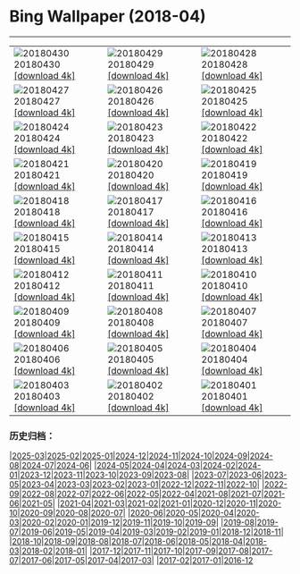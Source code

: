 # Bing Wallpaper (2018-04)
**************

<table><tr><td><img src="https://www.bing.com/az/hprichbg/rb/SONC_ZH-CN9822965309_1920x1080.jpg" alt="20180430"> 20180430 <a href="https://www.bing.com/az/hprichbg/rb/SONC_ZH-CN9822965309_UHD.jpg">[download 4k]</a></td><td><img src="https://www.bing.com/az/hprichbg/rb/MaryLouWilliams_ZH-CN11937645356_1920x1080.jpg" alt="20180429"> 20180429 <a href="https://www.bing.com/az/hprichbg/rb/MaryLouWilliams_ZH-CN11937645356_UHD.jpg">[download 4k]</a></td><td><img src="https://www.bing.com/az/hprichbg/rb/RubyBeach_ZH-CN9208446641_1920x1080.jpg" alt="20180428"> 20180428 <a href="https://www.bing.com/az/hprichbg/rb/RubyBeach_ZH-CN9208446641_UHD.jpg">[download 4k]</a></td></tr><tr><td><img src="https://www.bing.com/az/hprichbg/rb/GreatGhost_ZH-CN8881294926_1920x1080.jpg" alt="20180427"> 20180427 <a href="https://www.bing.com/az/hprichbg/rb/GreatGhost_ZH-CN8881294926_UHD.jpg">[download 4k]</a></td><td><img src="https://www.bing.com/az/hprichbg/rb/YosemiteFog_ZH-CN8174427528_1920x1080.jpg" alt="20180426"> 20180426 <a href="https://www.bing.com/az/hprichbg/rb/YosemiteFog_ZH-CN8174427528_UHD.jpg">[download 4k]</a></td><td><img src="https://www.bing.com/az/hprichbg/rb/ClaretCup_ZH-CN12198280078_1920x1080.jpg" alt="20180425"> 20180425 <a href="https://www.bing.com/az/hprichbg/rb/ClaretCup_ZH-CN12198280078_UHD.jpg">[download 4k]</a></td></tr><tr><td><img src="https://www.bing.com/az/hprichbg/rb/WindCaveBison_ZH-CN9135908894_1920x1080.jpg" alt="20180424"> 20180424 <a href="https://www.bing.com/az/hprichbg/rb/WindCaveBison_ZH-CN9135908894_UHD.jpg">[download 4k]</a></td><td><img src="https://www.bing.com/az/hprichbg/rb/SatelliteGlades_ZH-CN11389308210_1920x1080.jpg" alt="20180423"> 20180423 <a href="https://www.bing.com/az/hprichbg/rb/SatelliteGlades_ZH-CN11389308210_UHD.jpg">[download 4k]</a></td><td><img src="https://www.bing.com/az/hprichbg/rb/HNPVisitors_ZH-CN13484945239_1920x1080.jpg" alt="20180422"> 20180422 <a href="https://www.bing.com/az/hprichbg/rb/HNPVisitors_ZH-CN13484945239_UHD.jpg">[download 4k]</a></td></tr><tr><td><img src="https://www.bing.com/az/hprichbg/rb/TreeHugger_ZH-CN10397384095_1920x1080.jpg" alt="20180421"> 20180421 <a href="https://www.bing.com/az/hprichbg/rb/TreeHugger_ZH-CN10397384095_UHD.jpg">[download 4k]</a></td><td><img src="https://www.bing.com/az/hprichbg/rb/GrandPrismatic_ZH-CN10343735220_1920x1080.jpg" alt="20180420"> 20180420 <a href="https://www.bing.com/az/hprichbg/rb/GrandPrismatic_ZH-CN10343735220_UHD.jpg">[download 4k]</a></td><td><img src="https://www.bing.com/az/hprichbg/rb/Grainrain_ZH-CN12722742960_1920x1080.jpg" alt="20180419"> 20180419 <a href="https://www.bing.com/az/hprichbg/rb/Grainrain_ZH-CN12722742960_UHD.jpg">[download 4k]</a></td></tr><tr><td><img src="https://www.bing.com/az/hprichbg/rb/TopDam_ZH-CN15313174603_1920x1080.jpg" alt="20180418"> 20180418 <a href="https://www.bing.com/az/hprichbg/rb/TopDam_ZH-CN15313174603_UHD.jpg">[download 4k]</a></td><td><img src="https://www.bing.com/az/hprichbg/rb/WoodPartridge_ZH-CN11771370571_1920x1080.jpg" alt="20180417"> 20180417 <a href="https://www.bing.com/az/hprichbg/rb/WoodPartridge_ZH-CN11771370571_UHD.jpg">[download 4k]</a></td><td><img src="https://www.bing.com/az/hprichbg/rb/ChildrenHarpa_ZH-CN9564284589_1920x1080.jpg" alt="20180416"> 20180416 <a href="https://www.bing.com/az/hprichbg/rb/ChildrenHarpa_ZH-CN9564284589_UHD.jpg">[download 4k]</a></td></tr><tr><td><img src="https://www.bing.com/az/hprichbg/rb/MozambiqueSandbar_ZH-CN12673484802_1920x1080.jpg" alt="20180415"> 20180415 <a href="https://www.bing.com/az/hprichbg/rb/MozambiqueSandbar_ZH-CN12673484802_UHD.jpg">[download 4k]</a></td><td><img src="https://www.bing.com/az/hprichbg/rb/PaintedForest_ZH-CN5613568462_1920x1080.jpg" alt="20180414"> 20180414 <a href="https://www.bing.com/az/hprichbg/rb/PaintedForest_ZH-CN5613568462_UHD.jpg">[download 4k]</a></td><td><img src="https://www.bing.com/az/hprichbg/rb/DuskyDolphin_ZH-CN13328200928_1920x1080.jpg" alt="20180413"> 20180413 <a href="https://www.bing.com/az/hprichbg/rb/DuskyDolphin_ZH-CN13328200928_UHD.jpg">[download 4k]</a></td></tr><tr><td><img src="https://www.bing.com/az/hprichbg/rb/VikingHouse_ZH-CN11841532410_1920x1080.jpg" alt="20180412"> 20180412 <a href="https://www.bing.com/az/hprichbg/rb/VikingHouse_ZH-CN11841532410_UHD.jpg">[download 4k]</a></td><td><img src="https://www.bing.com/az/hprichbg/rb/SydneyClimbers_ZH-CN10946375168_1920x1080.jpg" alt="20180411"> 20180411 <a href="https://www.bing.com/az/hprichbg/rb/SydneyClimbers_ZH-CN10946375168_UHD.jpg">[download 4k]</a></td><td><img src="https://www.bing.com/az/hprichbg/rb/ZhangjiajieLandscape_ZH-CN13434455714_1920x1080.jpg" alt="20180410"> 20180410 <a href="https://www.bing.com/az/hprichbg/rb/ZhangjiajieLandscape_ZH-CN13434455714_UHD.jpg">[download 4k]</a></td></tr><tr><td><img src="https://www.bing.com/az/hprichbg/rb/ElephantSibs_ZH-CN13499373865_1920x1080.jpg" alt="20180409"> 20180409 <a href="https://www.bing.com/az/hprichbg/rb/ElephantSibs_ZH-CN13499373865_UHD.jpg">[download 4k]</a></td><td><img src="https://www.bing.com/az/hprichbg/rb/LenaDelta_ZH-CN9073097502_1920x1080.jpg" alt="20180408"> 20180408 <a href="https://www.bing.com/az/hprichbg/rb/LenaDelta_ZH-CN9073097502_UHD.jpg">[download 4k]</a></td><td><img src="https://www.bing.com/az/hprichbg/rb/ResplendentQuetzal_ZH-CN10928079621_1920x1080.jpg" alt="20180407"> 20180407 <a href="https://www.bing.com/az/hprichbg/rb/ResplendentQuetzal_ZH-CN10928079621_UHD.jpg">[download 4k]</a></td></tr><tr><td><img src="https://www.bing.com/az/hprichbg/rb/RiversMeet_ZH-CN12983242988_1920x1080.jpg" alt="20180406"> 20180406 <a href="https://www.bing.com/az/hprichbg/rb/RiversMeet_ZH-CN12983242988_UHD.jpg">[download 4k]</a></td><td><img src="https://www.bing.com/az/hprichbg/rb/WalkingEmperor_ZH-CN12991365878_1920x1080.jpg" alt="20180405"> 20180405 <a href="https://www.bing.com/az/hprichbg/rb/WalkingEmperor_ZH-CN12991365878_UHD.jpg">[download 4k]</a></td><td><img src="https://www.bing.com/az/hprichbg/rb/QingmingpeakingKite_ZH-CN11010837191_1920x1080.jpg" alt="20180404"> 20180404 <a href="https://www.bing.com/az/hprichbg/rb/QingmingpeakingKite_ZH-CN11010837191_UHD.jpg">[download 4k]</a></td></tr><tr><td><img src="https://www.bing.com/az/hprichbg/rb/CardonCactus_ZH-CN11100360493_1920x1080.jpg" alt="20180403"> 20180403 <a href="https://www.bing.com/az/hprichbg/rb/CardonCactus_ZH-CN11100360493_UHD.jpg">[download 4k]</a></td><td><img src="https://www.bing.com/az/hprichbg/rb/UmbriaCastelluccio_ZH-CN9645718473_1920x1080.jpg" alt="20180402"> 20180402 <a href="https://www.bing.com/az/hprichbg/rb/UmbriaCastelluccio_ZH-CN9645718473_UHD.jpg">[download 4k]</a></td><td><img src="https://www.bing.com/az/hprichbg/rb/SevenMagicMountains_ZH-CN9207394593_1920x1080.jpg" alt="20180401"> 20180401 <a href="https://www.bing.com/az/hprichbg/rb/SevenMagicMountains_ZH-CN9207394593_UHD.jpg">[download 4k]</a></td></tr></table>

### 历史归档：

|[2025-03](/../2025-03/2025-03.md)|[2025-02](/../2025-02/2025-02.md)|[2025-01](/../2025-01/2025-01.md)|[2024-12](/../2024-12/2024-12.md)|[2024-11](/../2024-11/2024-11.md)|[2024-10](/../2024-10/2024-10.md)|[2024-09](/../2024-09/2024-09.md)|[2024-08](/../2024-08/2024-08.md)|[2024-07](/../2024-07/2024-07.md)|[2024-06](/../2024-06/2024-06.md)|
|[2024-05](/../2024-05/2024-05.md)|[2024-04](/../2024-04/2024-04.md)|[2024-03](/../2024-03/2024-03.md)|[2024-02](/../2024-02/2024-02.md)|[2024-01](/../2024-01/2024-01.md)|[2023-12](/../2023-12/2023-12.md)|[2023-11](/../2023-11/2023-11.md)|[2023-10](/../2023-10/2023-10.md)|[2023-09](/../2023-09/2023-09.md)|[2023-08](/../2023-08/2023-08.md)|
|[2023-07](/../2023-07/2023-07.md)|[2023-06](/../2023-06/2023-06.md)|[2023-05](/../2023-05/2023-05.md)|[2023-04](/../2023-04/2023-04.md)|[2023-03](/../2023-03/2023-03.md)|[2023-02](/../2023-02/2023-02.md)|[2023-01](/../2023-01/2023-01.md)|[2022-12](/../2022-12/2022-12.md)|[2022-11](/../2022-11/2022-11.md)|[2022-10](/../2022-10/2022-10.md)|
|[2022-09](/../2022-09/2022-09.md)|[2022-08](/../2022-08/2022-08.md)|[2022-07](/../2022-07/2022-07.md)|[2022-06](/../2022-06/2022-06.md)|[2022-05](/../2022-05/2022-05.md)|[2022-04](/../2022-04/2022-04.md)|[2021-08](/../2021-08/2021-08.md)|[2021-07](/../2021-07/2021-07.md)|[2021-06](/../2021-06/2021-06.md)|[2021-05](/../2021-05/2021-05.md)|
|[2021-04](/../2021-04/2021-04.md)|[2021-03](/../2021-03/2021-03.md)|[2021-02](/../2021-02/2021-02.md)|[2021-01](/../2021-01/2021-01.md)|[2020-12](/../2020-12/2020-12.md)|[2020-11](/../2020-11/2020-11.md)|[2020-10](/../2020-10/2020-10.md)|[2020-09](/../2020-09/2020-09.md)|[2020-08](/../2020-08/2020-08.md)|[2020-07](/../2020-07/2020-07.md)|
|[2020-06](/../2020-06/2020-06.md)|[2020-05](/../2020-05/2020-05.md)|[2020-04](/../2020-04/2020-04.md)|[2020-03](/../2020-03/2020-03.md)|[2020-02](/../2020-02/2020-02.md)|[2020-01](/../2020-01/2020-01.md)|[2019-12](/../2019-12/2019-12.md)|[2019-11](/../2019-11/2019-11.md)|[2019-10](/../2019-10/2019-10.md)|[2019-09](/../2019-09/2019-09.md)|
|[2019-08](/../2019-08/2019-08.md)|[2019-07](/../2019-07/2019-07.md)|[2019-06](/../2019-06/2019-06.md)|[2019-05](/../2019-05/2019-05.md)|[2019-04](/../2019-04/2019-04.md)|[2019-03](/../2019-03/2019-03.md)|[2019-02](/../2019-02/2019-02.md)|[2019-01](/../2019-01/2019-01.md)|[2018-12](/../2018-12/2018-12.md)|[2018-11](/../2018-11/2018-11.md)|
|[2018-10](/../2018-10/2018-10.md)|[2018-09](/../2018-09/2018-09.md)|[2018-08](/../2018-08/2018-08.md)|[2018-07](/../2018-07/2018-07.md)|[2018-06](/../2018-06/2018-06.md)|[2018-05](/../2018-05/2018-05.md)|[2018-04](/2018-04.md)|[2018-03](/../2018-03/2018-03.md)|[2018-02](/../2018-02/2018-02.md)|[2018-01](/../2018-01/2018-01.md)|
|[2017-12](/../2017-12/2017-12.md)|[2017-11](/../2017-11/2017-11.md)|[2017-10](/../2017-10/2017-10.md)|[2017-09](/../2017-09/2017-09.md)|[2017-08](/../2017-08/2017-08.md)|[2017-07](/../2017-07/2017-07.md)|[2017-06](/../2017-06/2017-06.md)|[2017-05](/../2017-05/2017-05.md)|[2017-04](/../2017-04/2017-04.md)|[2017-03](/../2017-03/2017-03.md)|
|[2017-02](/../2017-02/2017-02.md)|[2017-01](/../2017-01/2017-01.md)|[2016-12](/../2016-12/2016-12.md)